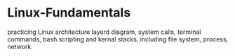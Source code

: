 # Linux-Fundamentals
practicing Linux architecture layerd diagram, system calls, terminal commands, bash scripting and kernal stacks, including file system, process, network
